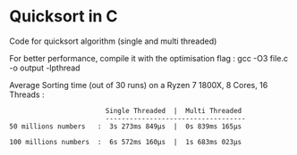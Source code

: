 # Quicksort in C
Code for quicksort algorithm (single and multi threaded)

For better performance, compile it with the optimisation flag :
gcc -O3 file.c -o output -lpthread

Average Sorting time (out of 30 runs) on a Ryzen 7 1800X, 8 Cores, 16 Threads :

                            Single Threaded  |  Multi Threaded
                            -----------------------------------
    50 millions numbers   :  3s 273ms 849µs  |  0s 839ms 165µs

    100 millions numbers  :  6s 572ms 160µs  |  1s 683ms 023µs
